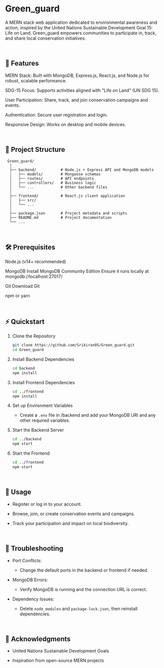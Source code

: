 # Green_guard

A MERN stack web application dedicated to environmental awareness and action, inspired by the United Nations Sustainable Development Goal 15: Life on Land. Green_guard empowers communities to participate in, track, and share local conservation initiatives.

<br>

## 🚀 Features
MERN Stack: Built with MongoDB, Express.js, React.js, and Node.js for robust, scalable performance.

SDG-15 Focus: Supports activities aligned with "Life on Land" (UN SDG 15).

User Participation: Share, track, and join conservation campaigns and events.

Authentication: Secure user registration and login.

Responsive Design: Works on desktop and mobile devices.

<br>

## 📂 Project Structure

     Green_guard/
      │
      ├── backend/           # Node.js + Express API and MongoDB models
      │   ├── models/        # Mongoose schemas
      │   ├── routes/        # API endpoints
      │   ├── controllers/   # Business logic
      │   └── ...            # Other backend files
      │
      ├── frontend/          # React.js client application
      │   ├── src/
      │   └── ...
      │
      ├── package.json       # Project metadata and scripts
      ├── README.md          # Project documentation
      └── ...


<br>

## 🛠 Prerequisites
Node.js (v14+ recommended)

MongoDB
Install MongoDB Community Edition
Ensure it runs locally at mongodb://localhost:27017/

Git
Download Git

npm or yarn

<br>

## ⚡️ Quickstart
1. Clone the Repository

    ```bash 
    git clone https://github.com/Srikiran05/Green_guard.git
    cd Green_guard
    ```

2. Install Backend Dependencies
    ```bash 
    cd backend
    npm install
    ```
    
3. Install Frontend Dependencies
    ```bash 
    cd ../frontend
    npm install
    ```

4. Set up Environment Variables
   * Create a `.env` file in /backend and add your MongoDB URI and any other required variables.

5. Start the Backend Server
    ```bash 
    cd ../backend
    npm start
    ```

6. Start the Frontend
    ```bash 
    cd ../frontend
    npm start
    ```

<br>

## 💬 Usage

* Register or log in to your account.

* Browse, join, or create conservation events and campaigns.

* Track your participation and impact on local biodiversity.
   
<br>

## 🧩 Troubleshooting
* Port Conflicts:
    - Change the default ports in the backend or frontend if needed.
  
* MongoDB Errors:
    - Verify MongoDB is running and the connection URL is correct.

* Dependency Issues:
    - Delete `node_modules` and `package-lock.json`, then reinstall dependencies.

<br>

## 🙏 Acknowledgments
* United Nations Sustainable Development Goals

* Inspiration from open-source MERN projects
